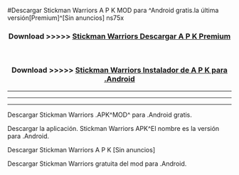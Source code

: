 #Descargar Stickman Warriors A P K MOD para ^Android gratis.la última versión[Premium]^[Sin anuncios] ns75x



<div align="center">
<h3>Download >>>>> <a href="https://es-web.web.app/?es= ${title}">Stickman Warriors Descargar A P K Premium</a></h3><br>

<h3>Download >>>>> <a href="https://es-web.web.app/?es= ${title}">Stickman Warriors Instalador de A P K para .Android</a></h3>
</div>


----------------------------------------------------------

----------------------------------------------------------

----------------------------------------------------------

Descargar Stickman Warriors .APK^MOD^ para .Android gratis.

Descargar la aplicación. Stickman Warriors APK^El nombre es la versión para .Android.

Descargar Stickman Warriors A P K [Sin anuncios]

Descargar Stickman Warriors gratuita del mod para .Android.